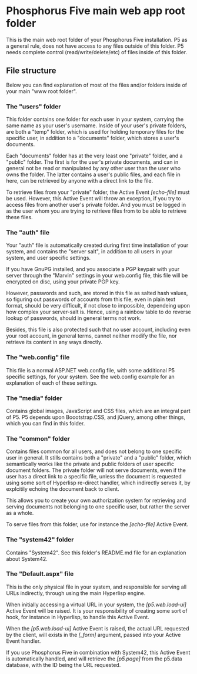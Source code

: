 Phosphorus Five main web app root folder
========

This is the main web root folder of your Phosphorus Five installation. P5 as a 
general rule, does not have access to any files outside of this folder. P5 needs 
complete  control (read/write/delete/etc) of files inside of this folder.

## File structure

Below you can find explanation of most of the files and/or folders inside of your
main "www root folder".

### The "users" folder

This folder contains one folder for each user in your system, carrying the same
name as your user's username. Inside of your user's private folders, are both
a "temp" folder, which is used for holding temporary files for the specific user,
in addition to a "documents" folder, which stores a user's documents.

Each "documents" folder has at the very least one "private" folder, and a "public"
folder. The first is for the user's private documents, and can in general not be 
read or manipulated by any other user than the user who owns the folder. The latter
contains a user's public files, and each file in here, can be retrieved by anyone with
a direct link to the file.

To retrieve files from your "private" folder, the Active Event *[echo-file]* must be
used. However, this Active Event will throw an exception, if you try to access files
from another user's private folder. And you must be logged in as the user whom you
are trying to retrieve files from to be able to retrieve these files.

### The "auth" file

Your "auth" file is automatically created during first time installation of your system,
and contains the "server salt", in addition to all users in your system, and user specific
settings.

If you have GnuPG installed, and you associate a PGP keypair with your server through
the "Marvin" settings in your web.config file, this file will be encrypted on disc,
using your private PGP key.

However, passwords and such, are stored in this file as salted hash values, so figuring
out passwords of accounts from this file, even in plain text format, should be very
difficult, if not close to impossible, dependeing upon how complex your server-salt is.
Hence, using a rainbow table to do reverse lookup of passwords, should in general terms 
not work.

Besides, this file is also protected such that no user account, including even your 
root account, in general terms, cannot neither modify the file, nor retrieve its content 
in any ways directly.

### The "web.config" file

This file is a normal ASP.NET web.config file, with some additional P5 specific settings,
for your system. See the web.config example for an explanation of each of these settings.

### The "media" folder

Contains global images, JavaScript and CSS files, which are an integral part of P5. P5 
depends upon Boootstrap.CSS, and jQuery, among other things, which you can find in this folder.

### The "common" folder

Contains files common for all users, and does not belong to one specific user in general.
It stills contains both a "private" and a "public" folder, which semantically works like
the private and public folders of user specific document folders. The private folder will
not serve documents, even if the user has a direct link to a specific file, unless the 
document is requested using some sort of Hyperlisp re-direct handler, which indirectly 
serves it, by explcitily echoing the document back to client.

This allows you to create your own authorization system for retrieving and serving documents 
not belonging to one specific user, but rather the server as a whole.

To serve files from this folder, use for instance the *[echo-file]* Active Event.

### The "system42" folder

Contains "System42". See this folder's README.md file for an explanation about System42.

### The "Default.aspx" file

This is the only physical file in your system, and responsible for serving all URLs indirectly,
through using the main Hyperlisp engine.

When initially accessing a virtual URL in your system, the *[p5.web.load-ui]* Active Event
will be raised. It is your responsibility of creating some sort of hook, for instance in 
Hyperlisp, to handle this Active Event.

When the *[p5.web.load-ui]* Active Event is raised, the actual URL requested by the client,
will exists in the *[_form]* argument, passed into your Active Event handler.

If you use Phosphorus Five in combination with System42, this Active Event is automatically
handled, and will retrieve the *[p5.page]* from the p5.data database, with the ID being
the URL requested.




